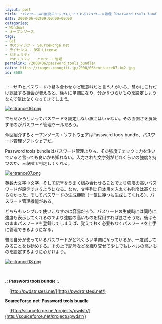 ```yaml
---
layout: post
title: "パスワードの強度チェックもしてくれるパスワード管理「Password tools bundle」"
date: 2008-06-02T09:00:00+09:00
categories:
- Windows
- オープンソース
tags: 
- GUI
- ホスティング - SourceForge.net
- ライセンス - BSD License
- セキュリティ
- セキュリティ - パスワード管理
permalink: /2008/06/password_tools_bundle/
catch: https://images.moongift.jp/2008/05/entrance07-tm2.jpg
id: 8688
---
```

ユーザIDとパスワードの組み合わせなど無意味だと言う人がいる。確かにこれだけ認証する機会が増えると、徐々に単調になり、分かりづらいものを設定しようなんて気はなくなってきてしまう。

  

[![entrance06.png](https://images.moongift.jp/2008/05/entrance06-tm2.jpg)](https://images.moongift.jp/2008/05/entrance062.jpg)

  

でもだからといってパスワードを設定しない訳にはいかない。その面倒さを解決するのがパスワード管理ツールだろう。

  

今回紹介するオープンソース・ソフトウェアはPassword tools bundle、パスワード管理ソフトウェアだ。

  
  
<!--more-->  

Password tools bundleはパスワード管理よりも、その強度チェックに力を注いでいると言っても良いかも知れない。入力された文字列がどれくらいの強度を持つのか、三段階で判定してくれる。

  

[![entrance07.png](https://images.moongift.jp/2008/05/entrance07-tm2.jpg)](https://images.moongift.jp/2008/05/entrance072.jpg)

  

英数大文字小文字、そして記号をうまく組み合わせることでより強度の高いパスワードが設定できるようになる。なお、文字列に日本語を入れても強度は高くならなかった。そしてパスワードの生成機能（一気に幾つも生成してくれる）、パスワード管理機能がある。

  

どちらもシンプルで使いこなすのは容易だろう。パスワードの生成時には同時に強度も表示してくれるのでより強度の高いものを採用すれば良さそうだ。後はそのままパスワードを登録してしまえば、覚えておく必要もなくパスワードを上手に管理できるようになる。

  

普段自分が使っているパスワードがどれくらい単調になっているか、一度試してみることをお勧めする。その上で記号などを織り交ぜて少しでもレベルの高いものを設定するように心がけよう。

  

[![entrance08.png](https://images.moongift.jp/2008/05/entrance08-tm2.jpg)](https://images.moongift.jp/2008/05/entrance082.jpg)

  

　

  

**.: Password tools bundle :.**  
  
　[http://pwdstr.stesi.net/](http://pwdstr.stesi.net/)

  

**SourceForge.net: Password tools bundle**  
  
　[http://sourceforge.net/projects/pwdstr/](http://sourceforge.net/projects/pwdstr/)

  
